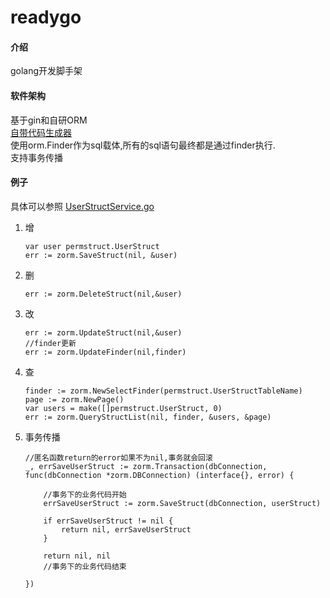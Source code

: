 # readygo

#### 介绍
golang开发脚手架

#### 软件架构
基于gin和自研ORM  
[自带代码生成器](https://gitee.com/chunanyong/readygo/tree/master/codeGenerator)  
使用orm.Finder作为sql载体,所有的sql语句最终都是通过finder执行.  
支持事务传播  


#### 例子
具体可以参照 [UserStructService.go](https://gitee.com/chunanyong/readygo/tree/master/permission/permservice)

1.  增
    ```
    var user permstruct.UserStruct
    err := zorm.SaveStruct(nil, &user)
    ```
2.  删
    ```
    err := zorm.DeleteStruct(nil,&user)
    ```
  
3.  改
    ```
    err := zorm.UpdateStruct(nil,&user)
    //finder更新
    err := zorm.UpdateFinder(nil,finder)
    ```
4.  查
    ```
	finder := zorm.NewSelectFinder(permstruct.UserStructTableName)
	page := zorm.NewPage()
	var users = make([]permstruct.UserStruct, 0)
	err := zorm.QueryStructList(nil, finder, &users, &page)
    ```
5.  事务传播
    ```
    //匿名函数return的error如果不为nil,事务就会回滚
	_, errSaveUserStruct := zorm.Transaction(dbConnection, func(dbConnection *zorm.DBConnection) (interface{}, error) {

		//事务下的业务代码开始
		errSaveUserStruct := zorm.SaveStruct(dbConnection, userStruct)

		if errSaveUserStruct != nil {
			return nil, errSaveUserStruct
		}

		return nil, nil
		//事务下的业务代码结束

	})
    ```

